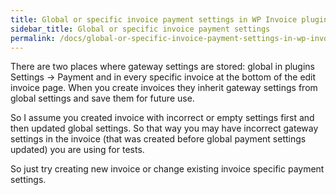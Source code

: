 ```yaml
---
title: Global or specific invoice payment settings in WP Invoice plugin
sidebar_title: Global or specific invoice payment settings
permalink: /docs/global-or-specific-invoice-payment-settings-in-wp-invoice-plugin/
---
```


There are two places where gateway settings are stored: global in plugins Settings -> Payment and in every specific invoice at the bottom of the edit invoice page. When you create invoices they inherit gateway settings from global settings and save them for future use.

So I assume you created invoice with incorrect or empty settings first and then updated global settings. So that way you may have incorrect gateway settings in the invoice (that was created before global payment settings updated) you are using for tests.

So just try creating new invoice or change existing invoice specific payment settings.